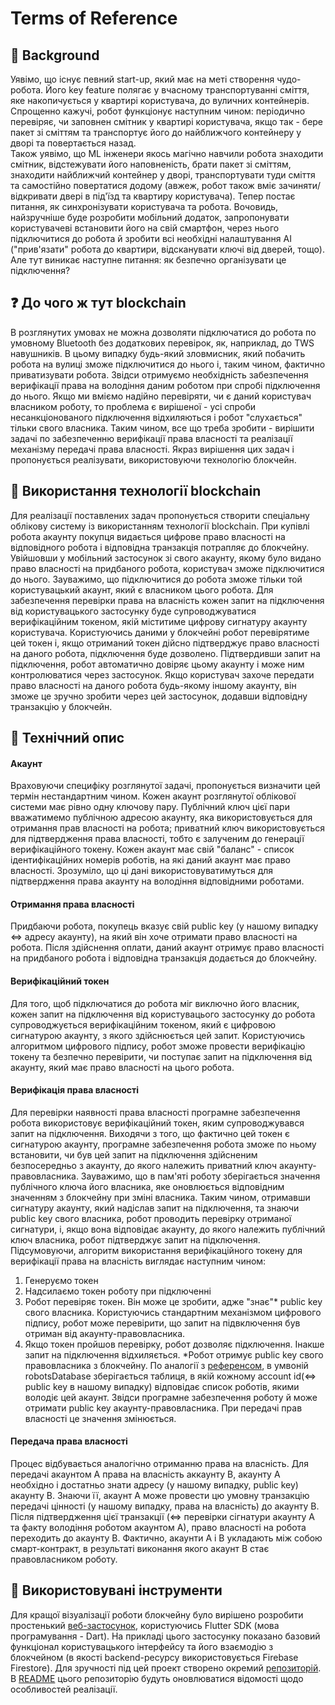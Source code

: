 ﻿# Terms of Reference
## 💭 Background
Уявімо, що існує певний start-up, який має на меті створення чудо-робота. Його key feature полягає у вчасному транспортуванні сміття, яке накопичується у квартирі користувача, до вуличних контейнерів. Спрощенно кажучі, робот функціонує наступним чином: періодично перевіряє, чи заповнен смітник у квартирі користувача, якщо так - бере пакет зі сміттям та транспортує його до найближчого контейнеру у дворі та повертається назад.\
Також уявімо, що ML інженери якось магічно навчили робота знаходити смітник, відстежувати його наповненість, брати пакет зі сміттям, знаходити найближчий контейнер у дворі, транспортувати туди сміття та самостійно повертатися додому (авжеж, робот також вміє зачиняти/відкривати двері в під'їзд та квартиру користувача). Тепер постає питання, як синхронізувати користувача та робота. Вочовидь, найзручніше буде розробити мобільний додаток, запропонувати користувачеві встановити його на свій смартфон, через нього підключитися до робота й зробити всі необхідні налаштування AI ("прив'язати" робота до квартири, відсканувати ключі від дверей, тощо). Але тут виникає наступне питання: як безпечно організувати це підключення?
## ❓ До чого ж тут blockchain
В розглянутих умовах не можна дозволяти підключатися до робота по умовному Bluetooth без додаткових перевірок, як, наприклад, до TWS навушників. В цьому випадку будь-який зловмисник, який побачить робота на вулиці зможе підключитися до нього і, таким чином, фактично приватизувати робота.
Звідси отримуємо необхідність забезпечення верифікації права на володіння даним роботом при спробі підключення до нього. Якщо ми вміємо надійно перевіряти, чи є даний користувач власником роботу, то проблема є вирішеної - усі спроби несанкціонованого підключення відхиляються і робот "слухається" тільки свого власника. Таким чином, все що треба зробити - вирішити задачі по забезпеченню верифікації права власності та реалізації механізму передачі права власності. Якраз вирішення цих задач і пропонується реалізувати, використовуючи технологію блокчейн.
## 🚀 Використання технології blockchain
Для реалізації поставлених задач пропонується створити спеціальну облікову систему із використанням технології blockchain. При купівлі робота акаунту покупця видається цифрове право власності на відповідного робота і відповідна транзакція потрапляє до блокчейну. Увійшовши у мобільний застосунок зі свого акаунту, якому було видано право власності на придбаного робота, користувач зможе підключитися до нього. Зауважимо, що підключитися до робота зможе тільки той користувацький акаунт, який є власником цього робота. Для забезпечення перевірки права на власність кожен запит на підключення від користувацького застосунку буде супроводжуватися верифікаційним токеном, якій міститиме цифрову сигнатуру акаунту користувача. Користуючись даними у блокчейні робот перевірятиме цей токен і, якщо отриманий токен дійсно підтверджує право власності на даного робота, підключення буде дозволено. Підтвердивши запит на підключення, робот автоматично довіряє цьому акаунту і може ним контролюватися через застосунок. Якщо користувач захоче передати право власності на даного робота будь-якому іншому акаунту, він зможе це зручно зробити через цей застосунок, додавши відповідну транзакцію у блокчейн.
## 🎯 Технічний опис
#### Акаунт 
Враховуючи специфіку розглянутої задачі, пропонується визначити цей термін нестандартним чином. Кожен акаунт розглянутої облікової системи має рівно одну ключову пару. Публічний ключ цієї пари вважатимемо публічною адресою акаунту, яка використовується для отримання прав власності на робота; приватний ключ використовується для підтвердження права власності, тобто є залученим до генерації верифікаційного токену. Кожен акаунт має свій "баланс" - список ідентифікаційних номерів роботів, на які даний акаунт має право власності. Зрозуміло, що ці дані використовуватимуться для підтвердження права акаунту на володіння відповідними роботами.  
#### Отримання права власності
Придбаючи робота, покупець вказує свій public key (у нашому випадку <=> адресу акаунту), на який він хоче отримати право власності на робота. Після здійснення оплати, даний акаунт отримує право власності на придбаного робота і відповідна транзакція додається до блокчейну.
#### Верифікаційний токен
Для того, щоб підключатися до робота міг виключно його власник, кожен запит на підключення від користувацього застосунку до робота супроводжується верифікаційним токеном, який є цифровою сигнатурою акаунту, з якого здійснюється цей запит. Користуючись алгоритмом цифрового підпису, робот зможе провести верифікацію токену та безпечно перевірити, чи поступає запит на підключення від акаунту, який має право власності на цього робота. 
#### Верифікація права власності
Для перевірки наявності права власності програмне забезпечення робота використовує верифікаційний токен, яким супроводжувався запит на підключення. Виходячи з того, що фактично цей токен є сигнатурою акаунту, програмне забезпечення робота зможе по ньому встановити, чи був цей запит на підключення здійсненим безпосередньо з акаунту, до якого належить приватний ключ акаунту-правовласника. Зауважимо, що в пам'яті роботу зберігається значення публічного ключа його власника, яке оновлюється відповідним значенням з блокчейну при зміні власника. Таким чином, отримавши сигнатуру акаунту, який надіслав запит на підключення, та знаючи public key свого власника, робот проводить перевірку отриманої сигнатури, і, якщо вона відповідає акаунту, до якого належить публічний ключ власника, робот підтверджує запит на підключення.\
Підсумовуючи, алгоритм використання верифікаційного токену для верифікації права на власність виглядає наступним чином:
1. Генеруємо токен
2. Надсилаємо токен роботу при підключенні
3. Робот перевіряє токен. Він може це зробити, адже "знає"* public key свого власника. Користуючись стандартним механізмом цифрового підпису, робот може перевірити, що запит на підвключення був отриман від акаунту-правовласника.
4. Якщо токен пройшов перевірку, робот дозволяє підключення. Інакше запит на підключення відхиляється.
*Робот отримує public key свого правовласника з блокчейну. По аналогії з [референсом](https://docs.google.com/document/d/1vXLDZnoAMnMcxI_ppxDlWeUwkrneb86b0pr_q_Kiihg/edit#heading=h.epcelfg8jt6y), в умвоній robotsDatabase зберігається таблиця, в якій кожному account id(<=> public key в нашому випадку) відповідає список роботів, якими володіє цей акаунт. Звідси програмне забезпечення роботу й може отримати public key акаунту-правовласника. При передачі прав власності це значення змінюється.
#### Передача права власності
Процес відбувається аналогічно отриманню права на власність. Для передачі акаунтом А права на власність аккаунту В, акаунту А необхідно і достатньо знати адресу (у нашому випадку, public key) акаунту В. Знаючи її, акаунт А може провести цю умовну транзакцію передачі цінності (у нашому випадку, права на власність) до акаунту В. Після підтвердження цієї транзакції (<=> перевірки сігнатури акаунту А та факту володіння роботом акаунтом А), право власності на робота переходить до акаунту В. Фактично, акаунти А і В укладають між собою смарт-контракт, в результаті виконання якого акаунт В стає правовласником роботу.  
## 🔨 Використовувані інструменти
Для кращої візуалізації роботи блокчейну було вирішено розробити простенький [веб-застосунок](https://baby-blockchain.web.app), користуючись Flutter SDK (мова програмування - Dart). На прикладі цього застосунку показано базовий функціонал користувацького інтерфейсу та його взаємодію з блокчейном (в якості backend-ресурсу використовується Firebase Firestore). Для зручності під цей проект створено окремий [репозиторій](https://github.com/chinazys1001/baby_blockchain). В [README](https://github.com/chinazys1001/baby_blockchain#readme) цього репозиторію будуть оновлюватися відомості щодо особливостей реалізації.